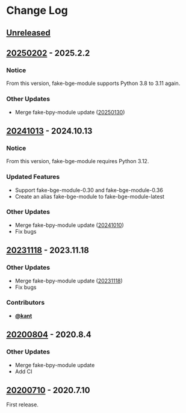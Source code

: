 <!-- markdownlint-disable MD024 -->

# Change Log

## [Unreleased](https://github.com/nutti/fake-bge-module/compare/20250202...main)

<!-- markdownlint-disable-next-line MD013 -->
## [20250202](https://github.com/nutti/fake-bge-module/compare/20241013...20250202) - 2025.2.2

### Notice

From this version, fake-bge-module supports Python 3.8 to 3.11 again.

### Other Updates

* Merge fake-bpy-module update ([20250130](https://github.com/nutti/fake-bpy-module/releases/tag/20250130))

<!-- markdownlint-disable-next-line MD013 -->
## [20241013](https://github.com/nutti/fake-bge-module/compare/20231118...20241013) - 2024.10.13

### Notice

From this version, fake-bge-module requires Python 3.12.

### Updated Features

* Support fake-bge-module-0.30 and fake-bge-module-0.36
* Create an alias fake-bge-module to fake-bge-module-latest

### Other Updates

* Merge fake-bpy-module update ([20241010](https://github.com/nutti/fake-bpy-module/releases/tag/20241010))
* Fix bugs

<!-- markdownlint-disable-next-line MD013 -->
## [20231118](https://github.com/nutti/fake-bge-module/compare/20200804...20231118) - 2023.11.18

### Other Updates

* Merge fake-bpy-module update ([20231118](https://github.com/nutti/fake-bpy-module/releases/tag/20231118))
* Fix bugs

### Contributors

* [**@kant**](https://github.com/kant)

<!-- markdownlint-disable-next-line MD013 -->
## [20200804](https://github.com/nutti/fake-bge-module/compare/20200710...20200804) - 2020.8.4

### Other Updates

* Merge fake-bpy-module update
* Add CI

<!-- markdownlint-disable-next-line MD013 -->
## [20200710](https://github.com/nutti/fake-bge-module/compare/04cb21ba7419904bd7cf5ac17dd14c91b02b6c30...20200710) - 2020.7.10

First release.
